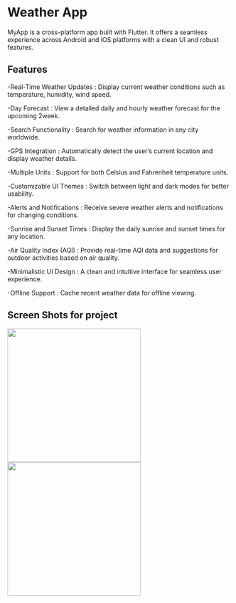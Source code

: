 # Weather App

MyApp is a cross-platform app built with Flutter. It offers a seamless experience across Android and iOS platforms with a clean UI and robust features.

## Features
-Real-Time Weather Updates :
 Display current weather conditions such as temperature, humidity, wind speed.

-Day Forecast : 
 View a detailed daily and hourly weather forecast for the upcoming 2week.

-Search Functionality  :
 Search for weather information in any city worldwide.

-GPS Integration :
 Automatically detect the user’s current location and display weather details.

-Multiple Units :
 Support for both Celsius and Fahrenheit temperature units.

-Customizable UI Themes :
 Switch between light and dark modes for better usability.

-Alerts and Notifications :
 Receive severe weather alerts and notifications for changing conditions.

-Sunrise and Sunset Times :
 Display the daily sunrise and sunset times for any location.

-Air Quality Index (AQI) :
 Provide real-time AQI data and suggestions for outdoor activities based on air quality.

-Minimalistic UI Design :
 A clean and intuitive interface for seamless user experience.

-Offline Support :
 Cache recent weather data for offline viewing.

## Screen Shots for project

<img src='https://github.com/user-attachments/assets/a964cb5a-9db2-4782-bb95-b2fcc4ab152b' style='height: 300px; width: auto;  '>
<img src='https://github.com/user-attachments/assets/96a42690-18e6-4051-97b7-27ebfef1db6e' style='height: 300px; width: auto;  '>




 

